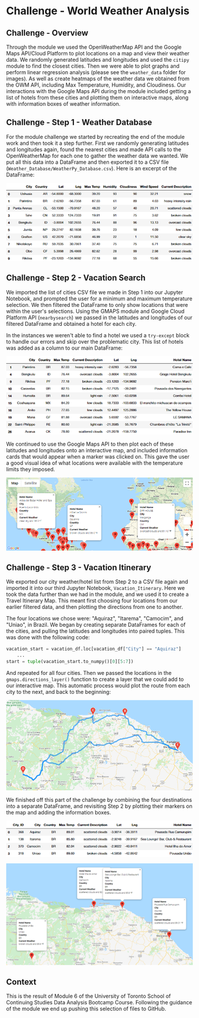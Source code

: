 # Challenge - World Weather Analysis

## Challenge - Overview

Through the module we used the OpenWeatherMap API and the Google Maps API/Cloud Platform to plot locations on a map and view their weather data. We randomly generated latitudes and longitudes and used the `citipy` module to find the closest cities. Then we were able to plot graphs and perform linear regression analysis (please see the `weather_data` folder for images). As well as create heatmaps of the weather data we obtained from the OWM API, including Max Temperature, Humidity, and Cloudiness. Our interactions with the Google Maps API during the module included getting a list of hotels from these cities and plotting them on interactive maps, along with information boxes of weather information.

## Challenge - Step 1 - Weather Database

For the module challenge we started by recreating the end of the module work and then took it a step further. First we randomly generating latitudes and longitudes again, found the nearest cities and made API calls to the OpenWeatherMap for each one to gather the weather data we wanted. We put all this data into a DataFrame and then exported it to a CSV file (`Weather_Database/WeatherPy_Database.csv`). Here is an excerpt of the DataFrame:

![](weather_data/city_weather_summary.png)

## Challenge - Step 2 - Vacation Search

We imported the list of cities CSV file we made in Step 1 into our Jupyter Notebook, and prompted the user for a minimum and maximum temperature selection. We then filtered the DataFrame to only show locations that were within the user's selections. Using the GMAPS module and Google Cloud Platform API (`nearbysearch`) we passed in the latitudes and longitudes of our filtered DataFrame and obtained a hotel for each city.

In the instances we weren't able to find a hotel we used a `try-except` block to handle our errors and skip over the problematic city. This list of hotels was added as a column to our main DataFrame:

![](weather_data/city_weather_hotel.png)

We continued to use the Google Maps API to then plot each of these latitudes and longitudes onto an interactive map, and included information cards that would appear when a marker was clicked on. This gave the user a good visual idea of what locations were available with the temperature limits they imposed.

![](Vacation_Search/WeatherPy_vacation_map.png)

## Challenge - Step 3 - Vacation Itinerary

We exported our city weather/hotel list from Step 2 to a CSV file again and imported it into our third Jupyter Notebook, `Vacation_Itinerary`. Here we took the data further than we had in the module, and we used it to create a Travel Itinerary Map. This meant first choosing four locations from our earlier filtered data, and then plotting the directions from one to another.

The four locations we chose were: "Aquiraz", "Itarema", "Camocim", and "Uniao", in Brazil. We began by creating separate DataFrames for each of the cities, and pulling the latitudes and longitudes into paired tuples. This was done with the following code:

```python
vacation_start = vacation_df.loc[vacation_df["City"] == "Aquiraz"]
    ...
start = tuple(vacation_start.to_numpy()[0][5:7])
```

And repeated for all four cities. Then we passed the locations in the `gmaps.directions_layer()` function to create a layer that we could add to our interactive map. This automatic process would plot the route from each city to the next, and back to the beginning:

![](Vacation_Itinerary/WeatherPy_travel_map.png)

We finished off this part of the challenge by combining the four destinations into a separate DataFrame, and revisiting Step 2 by plotting their markers on the map and adding the information boxes.

![](weather_data/four_cities.png)

![](Vacation_Itinerary/WeatherPy_travel_map_markers.png)

## Context

This is the result of Module 6 of the University of Toronto School of Continuing Studies Data Analysis Bootcamp Course. Following the guidance of the module we end up pushing this selection of files to GitHub.

